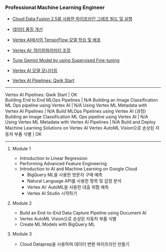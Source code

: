 ### Professional Machine Learning Engineer

- [Cloud Data Fusion 2.5를 사용한 파이프라인 그래프 빌드 및 실행](https://partner.cloudskillsboost.google/course_templates/53/labs/522648)
- [데이터 품질 개선](https://partner.cloudskillsboost.google/focuses/14244?parent=catalog)
- [Vertex AI에서의 TensorFlow 모델 학습 및 배포](https://partner.cloudskillsboost.google/course_templates/158/labs/460525)
- [Vertex AI: 하이퍼파라미터 조정](https://partner.cloudskillsboost.google/course_templates/9/labs/531404)


- [Tune Gemini Model by using Supervised Fine-tuning](https://partner.cloudskillsboost.google/focuses/120421?catalog_rank=%7B%22rank%22%3A1%2C%22num_filters%22%3A0%2C%22has_search%22%3Atrue%7D&parent=catalog&search_id=46873769)
- [Vertex AI 모델 모니터링](https://partner.cloudskillsboost.google/focuses/36414?parent=catalog)
- [Vertex AI Pipelines: Qwik Start](https://partner.cloudskillsboost.google/focuses/22030?parent=catalog)


---

Vertex AI Pipelines: Qwik Start | OK <br>
Building End to End MLOps Pipelines | N/A
 Building an Image Classification ML Ops pipeline using Vertex AI | N/A
 Using Vertex ML Metadata with Vertex AI Pipelines | N/A
Build MLOps Pipelines using Vertex AI (과정)
 Building an Image Classification ML Ops pipeline using Vertex AI | N/A
 Using Vertex ML Metadata with Vertex AI Pipelines | N/A
Build and Deploy Machine Learning Solutions on Vertex AI
 Vertex AutoML Vision으로 손상된 자동차 부품 식별 | OK

---

1. Module 1  
    - Introduction to Linear Regression
    - Performing Advanced Feature Engineering
    - Introduction to AI and Machine Learning on Google Cloud 
        - BigQuery ML을 사용한 방문자 구매 예측
        - Natural Language API를 사용한 항목 및 감정 분석
        - Vertex AI: AutoML을 사용한 대출 위험 예측
        - Vertex AI Studio 시작하기

2. Module 2
    - Build an End-to-End Data Capture Pipeline using Document AI
    - Vertex AutoML Vision으로 손상된 자동차 부품 식별
    - Create ML Models with BigQuery ML

3. Module 3
    - Cloud Dataprep을 사용하여 데이터 변환 파이프라인 만들기
    